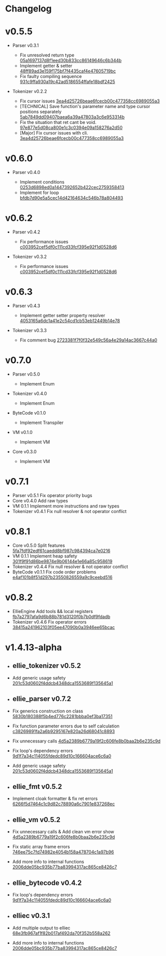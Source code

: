 # Changelog

# v0.5.5

- Parser v0.3.1

  - Fix unresolved return type [05a1697137d8f1eed30b833cc86149646c6b344b](https://github.com/behemehal/Ellie-Language/commit/05a1697137d8f1eed30b833cc86149646c6b344b)
  - Implement getter & setter [48ff89ad3e159f175bf7f4435caf4e47605719bc](https://github.com/behemehal/Ellie-Language/commit/48ff89ad3e159f175bf7f4435caf4e47605719bc)
  - Fix faulty compiling sequence [931c9ffa930a19c42ad5186554ffafe18bdf2425](https://github.com/behemehal/Ellie-Language/commit/931c9ffa930a19c42ad5186554ffafe18bdf2425)

- Tokenizer v0.2.2
  - Fix cursor issues [3ea4d25726beae6fcecb00c477358cc6989055a3](https://github.com/behemehal/Ellie-Language/commit/3ea4d25726beae6fcecb00c477358cc6989055a3)
  - [TECHNICAL] Save function's parameter name and type cursor positions separately [5ab7849dd09407baea6a39a47803a3c6e953314b](https://github.com/behemehal/Ellie-Language/commit/5ab7849dd09407baea6a39a47803a3c6e953314b)
  - Fix the situation that ret cant be void. [97e877e5d08ca800e1c3c0394e09a158276a2d50](https://github.com/behemehal/Ellie-Language/commit/97e877e5d08ca800e1c3c0394e09a158276a2d50)
  - [Major] Fix cursor issues with cli. [3ea4d25726beae6fcecb00c477358cc6989055a3](https://github.com/behemehal/Ellie-Language/commit/3ea4d25726beae6fcecb00c477358cc6989055a3)

# v0.6.0

- Parser v0.4.0

  - Implement conditions [0253d6898ed0a1447392652b422cec2759358413](https://github.com/behemehal/Ellie-Language/commit/0253d6898ed0a1447392652b422cec2759358413)
  - Implement for loop [bfdb7d90e5a5cec14d42164634c546b78a804493](https://github.com/behemehal/Ellie-Language/commit/bfdb7d90e5a5cec14d42164634c546b78a804493)

# v0.6.2

- Parser v0.4.2

  - Fix performance issues [c003952cef5df0c111cd33fcf395e92f1d0528d6](https://github.com/behemehal/Ellie-Language/commit/c003952cef5df0c111cd33fcf395e92f1d0528d6)

- Tokenizer v0.3.2
  - Fix performance issues [c003952cef5df0c111cd33fcf395e92f1d0528d6](https://github.com/behemehal/Ellie-Language/commit/c003952cef5df0c111cd33fcf395e92f1d0528d6)

# v0.6.3

- Parser v0.4.3

  - Implement getter setter property resolver [4053165a6dc1a41e2c54cd1cb53eb12449b14e78](https://github.com/behemehal/Ellie-Language/commit/4053165a6dc1a41e2c54cd1cb53eb12449b14e78)

- Tokenizer v0.3.3
  - Fix comment bug [2723381f7f0f32e549c56a4e29a14ac3667c44a0](https://github.com/behemehal/Ellie-Language/commit/2723381f7f0f32e549c56a4e29a14ac3667c44a0)

# v0.7.0

- Parser v0.5.0
  - Implement Enum

- Tokenizer v0.4.0
  - Implement Enum

- ByteCode v0.1.0
  - Implement Transpiler

- VM v0.1.0
  - Implement VM

- Core v0.3.0
  - Implement VM

# v0.7.1

- Parser v0.5.1
  Fix operator priority bugs
- Core v0.4.0
  Add raw types
- VM 0.1.1
  Implement more instructions and raw types
- Tokenizer v0.4.1
  Fix null resolver & not operator conflict

# v0.8.1

- Core v0.5.0
  Split features [5fa7fdf92edf61caedd8bf987c984394ca7e0216](https://github.com/behemehal/Ellie-Language/commit/5fa7fdf92edf61caedd8bf987c984394ca7e0216)
- VM 0.1.1
  Implement heap safety [301f9f91d86be9874e9b06144e1e66a85c958619](https://github.com/behemehal/Ellie-Language/commit/301f9f91d86be9874e9b06144e1e66a85c958619)
- Tokenizer v0.4.4
  Fix null resolver & not operator conflict
- ByteCode v0.1.1
  Fix code order problems [e4af101b8f51d297b23550826559a9c9ceebd516](https://github.com/behemehal/Ellie-Language/commit/e4af101b8f51d297b23550826559a9c9ceebd516)

# v0.8.2

- EllieEngine
  Add tools && local registers [fb7a2797afa9d6b88b781d3120f0b7b0df9fdadb](https://github.com/behemehal/Ellie-Language/commit/fb7a2797afa9d6b88b781d3120f0b7b0df9fdadb)
- Tokenizer v0.4.6
  Fix operator errors [38415a241962103f05ee47090b0a3946ee65bcac](https://github.com/behemehal/Ellie-Language/commit/38415a241962103f05ee47090b0a3946ee65bcac)

# v1.4.13-alpha

- ## ellie_tokenizer v0.5.2

- Add generic usage safety [201c53d0602f4ddcb4348dca1553689f135645a1](https://github.com/behemehal/Ellie-Language/commit/201c53d0602f4ddcb4348dca1553689f135645a1)

- ## ellie_parser v0.7.2

- Fix generics construction on class [5830b180388f5b4ed776c2281bbba0ef3ba17351](https://github.com/behemehal/Ellie-Language/commit/5830b180388f5b4ed776c2281bbba0ef3ba17351)
- Fix function parameter errors due to self calculation [c38269891fa2a6b9295167e820a26d68041c8893](https://github.com/behemehal/Ellie-Language/commit/c38269891fa2a6b9295167e820a26d68041c8893)
- Fix unnecessary calls [4d5a2389b6779a19f2c606fe8b0baa2b6e235c9d](https://github.com/behemehal/Ellie-Language/commit/4d5a2389b6779a19f2c606fe8b0baa2b6e235c9d)
- Fix loop's dependency errors [9d1f7a34c114055fdedc89d10c166604ace6c6a0](https://github.com/behemehal/Ellie-Language/commit/9d1f7a34c114055fdedc89d10c166604ace6c6a0)
- Add generic usage safety [201c53d0602f4ddcb4348dca1553689f135645a1](https://github.com/behemehal/Ellie-Language/commit/201c53d0602f4ddcb4348dca1553689f135645a1)

- ## ellie_fmt v0.5.2

- Implement cloak formatter & fix ret errors [6266f5d7464c1c9d82c78890a6c7901e837268ec](https://github.com/behemehal/Ellie-Language/commit/6266f5d7464c1c9d82c78890a6c7901e837268ec)

- ## ellie_vm v0.5.2

- Fix unnecessary calls & Add clean vm error show [4d5a2389b6779a19f2c606fe8b0baa2b6e235c9d](https://github.com/behemehal/Ellie-Language/commit/4d5a2389b6779a19f2c606fe8b0baa2b6e235c9d)
- Fix static array frame errors [746ee75c7fd74982e4054b158a478704c1a97b96](https://github.com/behemehal/Ellie-Language/commit/746ee75c7fd74982e4054b158a478704c1a97b96)
- Add more info to internal functions [2006dde05bc935b77ba83994317ac865ce8426c7](https://github.com/behemehal/Ellie-Language/commit/2006dde05bc935b77ba83994317ac865ce8426c7)

- ## ellie_bytecode v0.4.2

- Fix loop's dependency errors [9d1f7a34c114055fdedc89d10c166604ace6c6a0](https://github.com/behemehal/Ellie-Language/commit/9d1f7a34c114055fdedc89d10c166604ace6c6a0)

- ## elliec v0.3.1

- Add multiple output to elliec [68e3fb967af1f82b017af492da70f352b558a262](https://github.com/behemehal/Ellie-Language/commit/68e3fb967af1f82b017af492da70f352b558a262)

- Add more info to internal functions [2006dde05bc935b77ba83994317ac865ce8426c7](https://github.com/behemehal/Ellie-Language/commit/2006dde05bc935b77ba83994317ac865ce8426c7)
